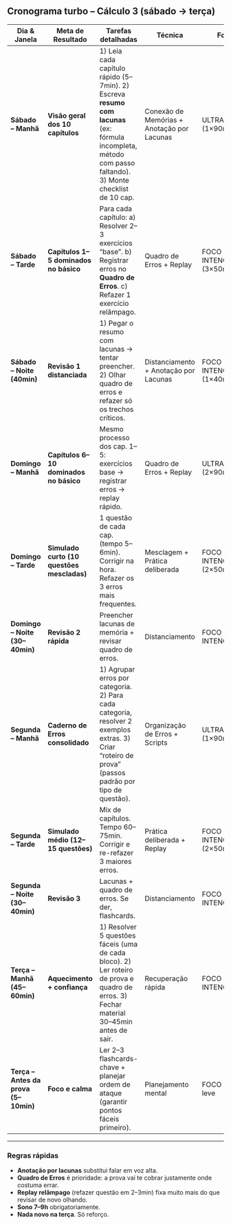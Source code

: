 ## Cronograma turbo – Cálculo 3 (sábado → terça)

| Dia & Janela                         | Meta de Resultado                          | Tarefas detalhadas                                                                                                                                          | Técnica                                    | Foco                       | Observações TDAH/Autismo                          |
| ------------------------------------ | ------------------------------------------ | ----------------------------------------------------------------------------------------------------------------------------------------------------------- | ------------------------------------------ | -------------------------- | ------------------------------------------------- |
| **Sábado – Manhã**                   | **Visão geral dos 10 capítulos**           | 1) Leia cada capítulo rápido (5–7min). 2) Escreva **resumo com lacunas** (ex: fórmula incompleta, método com passo faltando). 3) Monte checklist de 10 cap. | Conexão de Memórias + Anotação por Lacunas | ULTRAFOCO (1×90min)        | Use timer; checklist visível.                     |
| **Sábado – Tarde**                   | **Capítulos 1–5 dominados no básico**      | Para cada capítulo: a) Resolver 2–3 exercícios “base”. b) Registrar erros no **Quadro de Erros**. c) Refazer 1 exercício relâmpago.                         | Quadro de Erros + Replay                   | FOCO INTENCIONAL (3×50min) | Pausas de 10min sem celular.                      |
| **Sábado – Noite (40min)**           | **Revisão 1 distanciada**                  | 1) Pegar o resumo com lacunas → tentar preencher. 2) Olhar quadro de erros e refazer só os trechos críticos.                                                | Distanciamento + Anotação por Lacunas      | FOCO INTENCIONAL (1×40min) | Ambiente leve, nada pesado.                       |
| **Domingo – Manhã**                  | **Capítulos 6–10 dominados no básico**     | Mesmo processo dos cap. 1–5: exercícios base → registrar erros → replay rápido.                                                                             | Quadro de Erros + Replay                   | ULTRAFOCO (2×90min)        | Energia alta, foco total.                         |
| **Domingo – Tarde**                  | **Simulado curto (10 questões mescladas)** | 1 questão de cada cap. (tempo 5–6min). Corrigir na hora. Refazer os 3 erros mais frequentes.                                                                | Mesclagem + Prática deliberada             | FOCO INTENCIONAL (2×50min) | Cronômetro regressivo; finalizar com pausa ativa. |
| **Domingo – Noite (30–40min)**       | **Revisão 2 rápida**                       | Preencher lacunas de memória + revisar quadro de erros.                                                                                                     | Distanciamento                             | FOCO INTENCIONAL           | Pode usar flashcards de fórmulas.                 |
| **Segunda – Manhã**                  | **Caderno de Erros consolidado**           | 1) Agrupar erros por categoria. 2) Para cada categoria, resolver 2 exemplos extras. 3) Criar “roteiro de prova” (passos padrão por tipo de questão).        | Organização de Erros + Scripts             | ULTRAFOCO (1×90min)        | Papel grande, escrita clara.                      |
| **Segunda – Tarde**                  | **Simulado médio (12–15 questões)**        | Mix de capítulos. Tempo 60–75min. Corrigir e re-refazer 3 maiores erros.                                                                                    | Prática deliberada + Replay                | FOCO INTENCIONAL (2×50min) | Pausa curta caminhando.                           |
| **Segunda – Noite (30–40min)**       | **Revisão 3**                              | Lacunas + quadro de erros. Se der, flashcards.                                                                                                              | Distanciamento                             | FOCO INTENCIONAL           | Revisão leve antes de dormir.                     |
| **Terça – Manhã (45–60min)**         | **Aquecimento + confiança**                | 1) Resolver 5 questões fáceis (uma de cada bloco). 2) Ler roteiro de prova e quadro de erros. 3) Fechar material 30–45min antes de sair.                    | Recuperação rápida                         | FOCO INTENCIONAL           | Água, respiração calma.                           |
| **Terça – Antes da prova (5–10min)** | **Foco e calma**                           | Ler 2–3 flashcards-chave + planejar ordem de ataque (garantir pontos fáceis primeiro).                                                                      | Planejamento mental                        | FOCO BASAL leve            | Evitar conversa sobre prova.                      |

---

### Regras rápidas
- **Anotação por lacunas** substitui falar em voz alta.  
- **Quadro de Erros** é prioridade: a prova vai te cobrar justamente onde costuma errar.  
- **Replay relâmpago** (refazer questão em 2–3min) fixa muito mais do que revisar de novo olhando.  
- **Sono 7–9h** obrigatoriamente.  
- **Nada novo na terça**. Só reforço.

